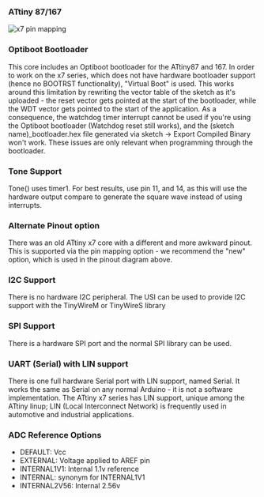 ### ATtiny 87/167
![x7 pin mapping](http://drazzy.com/e/img/PinoutT167.png "Arduino Pin Mapping for ATtiny x7 series")

### Optiboot Bootloader
This core includes an Optiboot bootloader for the ATtiny87 and 167. In order to work on the x7 series, which does not have hardware bootloader support (hence no BOOTRST functionality), "Virtual Boot" is used. This works around this limitation by rewriting the vector table of the sketch as it's uploaded - the reset vector gets pointed at the start of the bootloader, while the WDT vector gets pointed to the start of the application. As a consequence, the watchdog timer interrupt cannot be used if you're using the Optiboot bootloader (Watchdog reset still works), and the (sketch name)_bootloader.hex file generated via sketch -> Export Compiled Binary won't work. These issues are only relevant when programming through the bootloader. 

### Tone Support
Tone() uses timer1. For best results, use pin 11, and 14, as this will use the hardware output compare to generate the square wave instead of using interrupts.

### Alternate Pinout option
There was an old ATtiny x7 core with a different and more awkward pinout. This is supported via the pin mapping option - we recommend the "new" option, which is used in the pinout diagram above. 

### I2C Support
There is no hardware I2C peripheral. The USI can be used to provide I2C support with the TinyWireM or TinyWireS library

### SPI Support
There is a hardware SPI port and the normal SPI library can be used. 

### UART (Serial) with LIN support
There is one full hardware Serial port with LIN support, named Serial. It works the same as Serial on any normal Arduino - it is not a software implementation. The ATtiny x7 series has LIN support, unique among the ATtiny linup; LIN (Local Interconnect Network) is frequently used in automotive and industrial applications. 

### ADC Reference Options
* DEFAULT: Vcc
* EXTERNAL: Voltage applied to AREF pin
* INTERNAL1V1: Internal 1.1v reference
* INTERNAL: synonym for INTERNAL1V1
* INTERNAL2V56: Internal 2.56v
